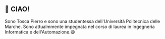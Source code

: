 ## 👋 CIAO!

Sono Tosca Pierro e sono una studentessa dell'Università Politecnica delle Marche. Sono attualmmente impegnata nel corso di laurea in Ingegneria Informatica e dell'Automazione.😄

<!--
** 🔭
- <img src="https://img.icons8.com/color/48/000000/python.png" alt="Python"/>
-->
<!--
**toscap2002/toscap2002** is a ✨ _special_ ✨ repository because its `README.md` (this file) appears on your GitHub profile.

Here are some ideas to get you started:

- 🔭 I’m currently working on ...
- 🌱 I’m currently learning ...
- 👯 I’m looking to collaborate on ...
- 🤔 I’m looking for help with ...
- 💬 Ask me about ...
- 📫 How to reach me: ...
- 😄 Pronouns: ...
- ⚡ Fun fact: ...
-->
